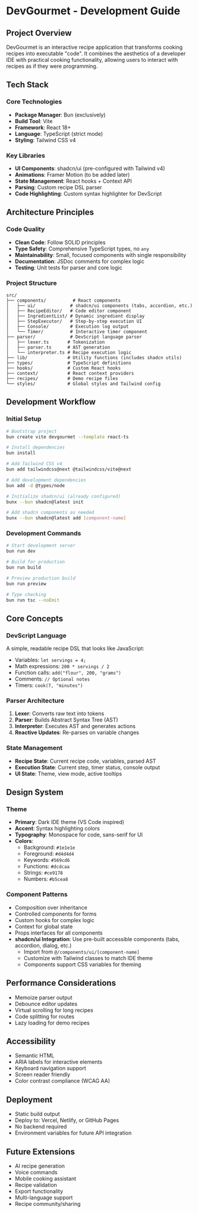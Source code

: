 # DevGourmet - Development Guide

## Project Overview

DevGourmet is an interactive recipe application that transforms cooking recipes into executable "code". It combines the aesthetics of a developer IDE with practical cooking functionality, allowing users to interact with recipes as if they were programming.

## Tech Stack

### Core Technologies
- **Package Manager**: Bun (exclusively)
- **Build Tool**: Vite
- **Framework**: React 18+
- **Language**: TypeScript (strict mode)
- **Styling**: Tailwind CSS v4

### Key Libraries
- **UI Components**: shadcn/ui (pre-configured with Tailwind v4)
- **Animations**: Framer Motion (to be added later)
- **State Management**: React hooks + Context API
- **Parsing**: Custom recipe DSL parser
- **Code Highlighting**: Custom syntax highlighter for DevScript

## Architecture Principles

### Code Quality
- **Clean Code**: Follow SOLID principles
- **Type Safety**: Comprehensive TypeScript types, no `any`
- **Maintainability**: Small, focused components with single responsibility
- **Documentation**: JSDoc comments for complex logic
- **Testing**: Unit tests for parser and core logic

### Project Structure
```
src/
├── components/          # React components
│   ├── ui/             # shadcn/ui components (tabs, accordion, etc.)
│   ├── RecipeEditor/   # Code editor component
│   ├── IngredientList/ # Dynamic ingredient display
│   ├── StepExecutor/   # Step-by-step execution UI
│   ├── Console/        # Execution log output
│   └── Timer/          # Interactive timer component
├── parser/             # DevScript language parser
│   ├── lexer.ts       # Tokenization
│   ├── parser.ts      # AST generation
│   └── interpreter.ts # Recipe execution logic
├── lib/               # Utility functions (includes shadcn utils)
├── types/             # TypeScript definitions
├── hooks/             # Custom React hooks
├── context/           # React context providers
├── recipes/           # Demo recipe files
└── styles/            # Global styles and Tailwind config
```

## Development Workflow

### Initial Setup
```bash
# Bootstrap project
bun create vite devgourmet --template react-ts

# Install dependencies
bun install

# Add Tailwind CSS v4
bun add tailwindcss@next @tailwindcss/vite@next

# Add development dependencies
bun add -d @types/node

# Initialize shadcn/ui (already configured)
bunx --bun shadcn@latest init

# Add shadcn components as needed
bunx --bun shadcn@latest add [component-name]
```

### Development Commands
```bash
# Start development server
bun run dev

# Build for production
bun run build

# Preview production build
bun run preview

# Type checking
bun run tsc --noEmit
```

## Core Concepts

### DevScript Language
A simple, readable recipe DSL that looks like JavaScript:
- Variables: `let servings = 4;`
- Math expressions: `200 * servings / 2`
- Function calls: `add("flour", 200, "grams")`
- Comments: `// Optional notes`
- Timers: `cook(7, "minutes")`

### Parser Architecture
1. **Lexer**: Converts raw text into tokens
2. **Parser**: Builds Abstract Syntax Tree (AST)
3. **Interpreter**: Executes AST and generates actions
4. **Reactive Updates**: Re-parses on variable changes

### State Management
- **Recipe State**: Current recipe code, variables, parsed AST
- **Execution State**: Current step, timer status, console output
- **UI State**: Theme, view mode, active tooltips

## Design System

### Theme
- **Primary**: Dark IDE theme (VS Code inspired)
- **Accent**: Syntax highlighting colors
- **Typography**: Monospace for code, sans-serif for UI
- **Colors**:
  - Background: `#1e1e1e`
  - Foreground: `#d4d4d4`
  - Keywords: `#569cd6`
  - Functions: `#dcdcaa`
  - Strings: `#ce9178`
  - Numbers: `#b5cea8`

### Component Patterns
- Composition over inheritance
- Controlled components for forms
- Custom hooks for complex logic
- Context for global state
- Props interfaces for all components
- **shadcn/ui Integration**: Use pre-built accessible components (tabs, accordion, dialog, etc.)
  - Import from `@/components/ui/[component-name]`
  - Customize with Tailwind classes to match IDE theme
  - Components support CSS variables for theming

## Performance Considerations

- Memoize parser output
- Debounce editor updates
- Virtual scrolling for long recipes
- Code splitting for routes
- Lazy loading for demo recipes

## Accessibility

- Semantic HTML
- ARIA labels for interactive elements
- Keyboard navigation support
- Screen reader friendly
- Color contrast compliance (WCAG AA)

## Deployment

- Static build output
- Deploy to: Vercel, Netlify, or GitHub Pages
- No backend required
- Environment variables for future API integration

## Future Extensions

- AI recipe generation
- Voice commands
- Mobile cooking assistant
- Recipe validation
- Export functionality
- Multi-language support
- Recipe community/sharing
